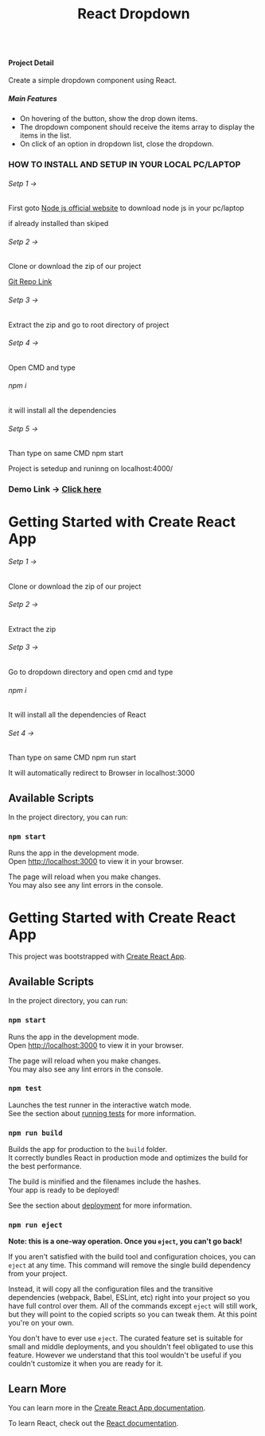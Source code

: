 <h1 align="center">React Dropdown</h1> <br/><br/>

<h4>Project Detail</h4>
<p>Create a simple dropdown component using React.</p>


<h5>Main Features</h5>
<ul>
    <li>On hovering of the button, show the drop down items.</li>
    <li>The dropdown component should receive the items array to display the items in the list.</li>
    <li>On click of an option in dropdown list, close the dropdown.</li>
</ul>


<h3>HOW TO INSTALL AND SETUP IN YOUR LOCAL PC/LAPTOP</h3>
<h6>Setp 1 -></h6> <p>First goto <a href="https://nodejs.org/en">Node js official website</a> to download node js in your pc/laptop</p>
</h6><p>if already installed than skiped</p>

<h6>Setp 2 -></h6><p>Clone or download the zip of our project</p>
<a href="https://github.com/Karimansari4/dropdown.git">Git Repo Link</a>
<h6>Setp 3 -></h6><p>Extract the zip and go to root directory of project</p>
<h6>Setp 4 -></h6><p>Open CMD and type <h6>npm i</h6> it will install all the dependencies</p>
<h6>Setp 5 -></h6><p>Than type on same CMD npm start</p>

<p>Project is setedup and runinng on localhost:4000/</p>

<h3>Demo Link -> <a href="https://648ae1760f696a00856adb07--monumental-maamoul-cb4a5d.netlify.app/">Click here</a></h3>


# Getting Started with Create React App

<h6>Setp 1 -></h6><p>Clone or download the zip of our project</p>

<h6>Setp 2 -></h6><p>Extract the zip</p>

<h6>Setp 3 -></h6><p>Go to dropdown directory and open cmd and type</p> <h6>npm i</h6> <p>It will install all the dependencies of React</p>

<h6>Set 4 -></h6><p>Than type on same CMD npm run start</p>

<p>It will automatically redirect to Browser in localhost:3000</p>

## Available Scripts

In the project directory, you can run:

### `npm start`

Runs the app in the development mode.\
Open [http://localhost:3000](http://localhost:3000) to view it in your browser.

The page will reload when you make changes.\
You may also see any lint errors in the console.


# Getting Started with Create React App

This project was bootstrapped with [Create React App](https://github.com/facebook/create-react-app).

## Available Scripts

In the project directory, you can run:

### `npm start`

Runs the app in the development mode.\
Open [http://localhost:3000](http://localhost:3000) to view it in your browser.

The page will reload when you make changes.\
You may also see any lint errors in the console.

### `npm test`

Launches the test runner in the interactive watch mode.\
See the section about [running tests](https://facebook.github.io/create-react-app/docs/running-tests) for more information.

### `npm run build`

Builds the app for production to the `build` folder.\
It correctly bundles React in production mode and optimizes the build for the best performance.

The build is minified and the filenames include the hashes.\
Your app is ready to be deployed!

See the section about [deployment](https://facebook.github.io/create-react-app/docs/deployment) for more information.

### `npm run eject`

**Note: this is a one-way operation. Once you `eject`, you can't go back!**

If you aren't satisfied with the build tool and configuration choices, you can `eject` at any time. This command will remove the single build dependency from your project.

Instead, it will copy all the configuration files and the transitive dependencies (webpack, Babel, ESLint, etc) right into your project so you have full control over them. All of the commands except `eject` will still work, but they will point to the copied scripts so you can tweak them. At this point you're on your own.

You don't have to ever use `eject`. The curated feature set is suitable for small and middle deployments, and you shouldn't feel obligated to use this feature. However we understand that this tool wouldn't be useful if you couldn't customize it when you are ready for it.

## Learn More

You can learn more in the [Create React App documentation](https://facebook.github.io/create-react-app/docs/getting-started).

To learn React, check out the [React documentation](https://reactjs.org/).